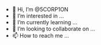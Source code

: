 - 👋 Hi, I’m @5CORP1ON
- 👀 I’m interested in ...
- 🌱 I’m currently learning ...
- 💞️ I’m looking to collaborate on ...
- 📫 How to reach me ...

<!---
5CORP1ON/5CORP1ON is a ✨ special ✨ repository because its `README.md` (this file) appears on your GitHub profile.
You can click the Preview link to take a look at your changes.
--->
